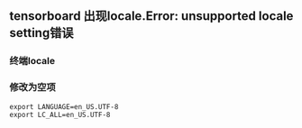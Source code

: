 ## tensorboard 出现locale.Error: unsupported locale setting错误
  ### 终端locale
  ### 修改为空项
    export LANGUAGE=en_US.UTF-8
    export LC_ALL=en_US.UTF-8 
